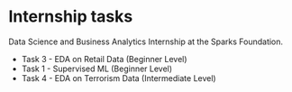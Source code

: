 # Internship tasks

Data Science and Business Analytics Internship at the Sparks Foundation.

 - Task 3 - EDA on Retail Data (Beginner Level)
 - Task 1 - Supervised ML (Beginner Level)
 - Task 4 - EDA on Terrorism Data (Intermediate Level)
